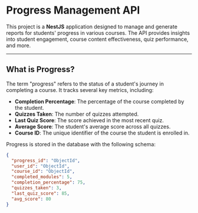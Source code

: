 # Progress Management API

This project is a **NestJS** application designed to manage and generate reports for students' progress in various courses. The API provides insights into student engagement, course content effectiveness, quiz performance, and more.

---

## What is Progress?

The term "progress" refers to the status of a student's journey in completing a course. It tracks several key metrics, including:

- **Completion Percentage**: The percentage of the course completed by the student.
- **Quizzes Taken**: The number of quizzes attempted.
- **Last Quiz Score**: The score achieved in the most recent quiz.
- **Average Score**: The student's average score across all quizzes.
- **Course ID**: The unique identifier of the course the student is enrolled in.

Progress is stored in the database with the following schema:
```json
{
  "progress_id": "ObjectId",
  "user_id": "ObjectId",
  "course_id": "ObjectId",
  "completed_modules": 5,
  "completion_percentage": 75,
  "quizzes_taken": 3,
  "last_quiz_score": 85,
  "avg_score": 80
}
